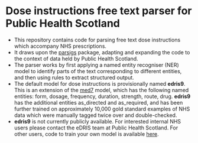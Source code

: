 # Dose instructions free text parser for Public Health Scotland

* This repository contains code for parsing free text dose instructions which accompany NHS prescriptions.
* It draws upon the [parsigs](https://github.com/royashcenazi/parsigs) package, adapting and expanding the code to the context of data held by Public Health Scotland.
* The parser works by first applying a named entity recogniser (NER) model to identify parts of the text corresponding to different entities, and then using rules to extract structured output. 
* The default model for dose instructions is provisionally named **edris9**. This is an extension of the [med7](https://www.sciencedirect.com/science/article/abs/pii/S0933365721000798) model, which has the following named entities: form, dosage, frequency, duration, strength, route, drug. **edris9** has the additional entities as_directed and as_required, and has been further trained on approximately 10,000 gold standard examples of NHS data which were manually tagged twice over and double-checked.
* **edris9** is not currently publicly available. For interested internal NHS users please contact the eDRIS team at Public Health Scotland. For other users, code to train your own model is available [here]().